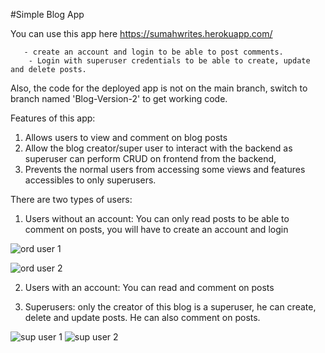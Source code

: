 #Simple Blog App

You can use this app here  https://sumahwrites.herokuapp.com/
        
       - create an account and login to be able to post comments.
        - Login with superuser credentials to be able to create, update and delete posts.

Also, the code for the deployed app is not on the main branch, switch to branch named 'Blog-Version-2' to get working code.

Features of this app:
1. Allows users to view and comment on blog posts
2. Allow the blog creator/super user to interact with the backend as superuser can perform CRUD on frontend from the backend,
3. Prevents the normal users from accessing some views and features accessibles to only superusers.

There are two types of users:

1. Users without an account: You can only read posts
      to be able to comment on posts, you will have to create an account and login
      
     
![ord user 1](https://user-images.githubusercontent.com/52764894/117385566-47c48900-aedd-11eb-9d67-93f845ce7a95.JPG)

![ord user 2](https://user-images.githubusercontent.com/52764894/117385619-5a3ec280-aedd-11eb-9c62-35db65de5c78.JPG)


2. Users with an account: You can read and comment on posts

3. Superusers: only the creator of this blog is a superuser, he can create, delete and update posts. He can also comment on posts.

![sup user 1](https://user-images.githubusercontent.com/52764894/117385830-b4d81e80-aedd-11eb-9292-c9f13c44600e.JPG)
![sup user 2](https://user-images.githubusercontent.com/52764894/117386002-04b6e580-aede-11eb-85ff-9d14d80db68e.JPG)
